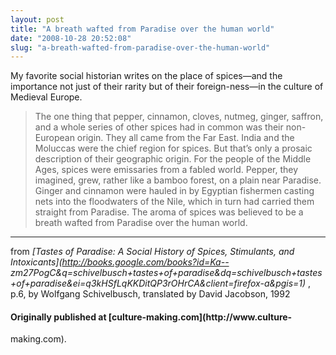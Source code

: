```yaml
---
layout: post
title: "A breath wafted from Paradise over the human world"
date: "2008-10-28 20:52:08"
slug: "a-breath-wafted-from-paradise-over-the-human-world"
---
```


My favorite social historian writes on the place of spices—and the importance
not just of their rarity but of their foreign-ness—in the culture of Medieval
Europe.

> The one thing that pepper, cinnamon, cloves, nutmeg, ginger, saffron, and a
> whole series of other spices had in common was their non-European origin.
> They all came from the Far East. India and the Moluccas were the chief
> region for spices. But that’s only a prosaic description of their geographic
> origin. For the people of the Middle Ages, spices were emissaries from a
> fabled world. Pepper, they imagined, grew, rather like a bamboo forest, on a
> plain near Paradise. Ginger and cinnamon were hauled in by Egyptian
> fishermen casting nets into the floodwaters of the Nile, which in turn had
> carried them straight from Paradise. The aroma of spices was believed to be
> a breath wafted from Paradise over the human world.

* * *

from _[Tastes of Paradise: A Social History of Spices, Stimulants, and
Intoxicants](http://books.google.com/books?id=Ka--
zm27PogC&q=schivelbusch+tastes+of+paradise&dq=schivelbusch+tastes+of+paradise&ei=q3kHSfLqKKDitQP3rOHrCA&client=firefox-a&pgis=1)_
, p.6, by Wolfgang Schivelbusch, translated by David Jacobson, 1992

#### Originally published at [culture-making.com](http://www.culture-
making.com).

